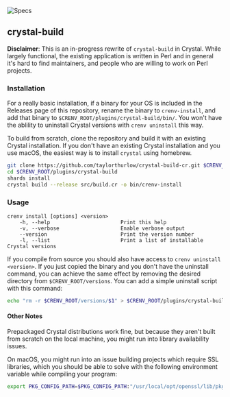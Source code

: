![Specs](https://github.com/taylorthurlow/crystal-build-cr/workflows/specs/badge.svg)

## crystal-build

**Disclaimer**: This is an in-progress rewrite of `crystal-build` in Crystal. While largely functional, the existing application is written in Perl and in general it's hard to find maintainers, and people who are willing to work on Perl projects. 

### Installation

For a really basic installation, if a binary for your OS is included in the Releases page of this repository, rename the binary to `crenv-install`, and add that binary to `$CRENV_ROOT/plugins/crystal-build/bin/`. You won't have the ablility to uninstall Crystal versions with `crenv uninstall` this way.

To build from scratch, clone the repository and build it with an existing Crystal installation. If you don't have an existing Crystal installation and you use macOS, the easiest way is to install `crystal` using homebrew. 

```bash
git clone https://github.com/taylorthurlow/crystal-build-cr.git $CRENV_ROOT/plugins/crystal-build
cd $CRENV_ROOT/plugins/crystal-build
shards install
crystal build --release src/build.cr -o bin/crenv-install
```

### Usage

```
crenv install [options] <version>
    -h, --help                       Print this help
    -v, --verbose                    Enable verbose output
    --version                        Print the version number
    -l, --list                       Print a list of installable Crystal versions
```

If you compile from source you should also have access to `crenv uninstall <version>`. If you just copied the binary and you don't have the uninstall command, you can achieve the same effect by removing the desired directory from `$CRENV_ROOT/versions`. You can add a simple uninstall script with this command:

```bash
echo "rm -r $CRENV_ROOT/versions/$1" > $CRENV_ROOT/plugins/crystal-build/bin/crenv-uninstall
```

#### Other Notes

Prepackaged Crystal distributions work fine, but because they aren't built from scratch on the local machine, you might run into library availability issues.

On macOS, you might run into an issue building projects which require SSL libraries, which you should be able to solve with the following environment variable while compiling your program: 

```bash
export PKG_CONFIG_PATH=$PKG_CONFIG_PATH:"/usr/local/opt/openssl/lib/pkgconfig"
```
